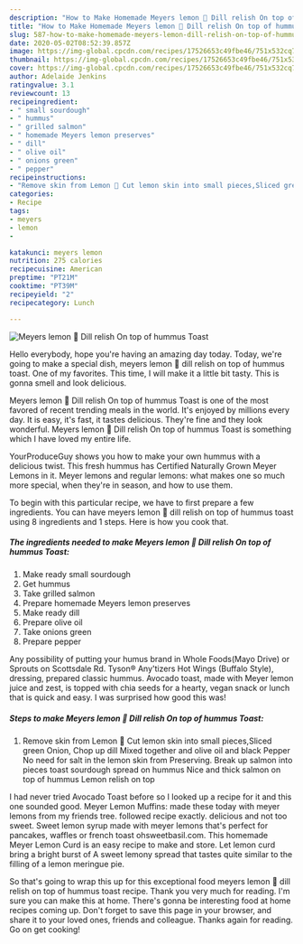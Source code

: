 ```yaml
---
description: "How to Make Homemade Meyers lemon 🍋 Dill relish On top of hummus Toast"
title: "How to Make Homemade Meyers lemon 🍋 Dill relish On top of hummus Toast"
slug: 587-how-to-make-homemade-meyers-lemon-dill-relish-on-top-of-hummus-toast
date: 2020-05-02T08:52:39.857Z
image: https://img-global.cpcdn.com/recipes/17526653c49fbe46/751x532cq70/meyers-lemon-🍋-dill-relish-on-top-of-hummus-toast-recipe-main-photo.jpg
thumbnail: https://img-global.cpcdn.com/recipes/17526653c49fbe46/751x532cq70/meyers-lemon-🍋-dill-relish-on-top-of-hummus-toast-recipe-main-photo.jpg
cover: https://img-global.cpcdn.com/recipes/17526653c49fbe46/751x532cq70/meyers-lemon-🍋-dill-relish-on-top-of-hummus-toast-recipe-main-photo.jpg
author: Adelaide Jenkins
ratingvalue: 3.1
reviewcount: 13
recipeingredient:
- " small sourdough"
- " hummus"
- " grilled salmon"
- " homemade Meyers lemon preserves"
- " dill"
- " olive oil"
- " onions green"
- " pepper"
recipeinstructions:
- "Remove skin from Lemon 🍋 Cut lemon skin into small pieces,Sliced green Onion, Chop up dill Mixed together and olive oil and black Pepper No need for salt in the lemon skin from Preserving. Break up salmon into pieces toast sourdough spread on hummus Nice and thick salmon on top of hummus Lemon relish on top"
categories:
- Recipe
tags:
- meyers
- lemon
- 

katakunci: meyers lemon  
nutrition: 275 calories
recipecuisine: American
preptime: "PT21M"
cooktime: "PT39M"
recipeyield: "2"
recipecategory: Lunch

---
```



![Meyers lemon 🍋 Dill relish On top of hummus Toast](https://img-global.cpcdn.com/recipes/17526653c49fbe46/751x532cq70/meyers-lemon-🍋-dill-relish-on-top-of-hummus-toast-recipe-main-photo.jpg)

Hello everybody, hope you're having an amazing day today. Today, we're going to make a special dish, meyers lemon 🍋 dill relish on top of hummus toast. One of my favorites. This time, I will make it a little bit tasty. This is gonna smell and look delicious.

Meyers lemon 🍋 Dill relish On top of hummus Toast is one of the most favored of recent trending meals in the world. It's enjoyed by millions every day. It is easy, it's fast, it tastes delicious. They're fine and they look wonderful. Meyers lemon 🍋 Dill relish On top of hummus Toast is something which I have loved my entire life.

YourProduceGuy shows you how to make your own hummus with a delicious twist. This fresh hummus has Certified Naturally Grown Meyer Lemons in it. Meyer lemons and regular lemons: what makes one so much more special, when they&#39;re in season, and how to use them.


To begin with this particular recipe, we have to first prepare a few ingredients. You can have meyers lemon 🍋 dill relish on top of hummus toast using 8 ingredients and 1 steps. Here is how you cook that.

<!--inarticleads1-->

##### The ingredients needed to make Meyers lemon 🍋 Dill relish On top of hummus Toast:

1. Make ready  small sourdough
1. Get  hummus
1. Take  grilled salmon
1. Prepare  homemade Meyers lemon preserves
1. Make ready  dill
1. Prepare  olive oil
1. Take  onions green
1. Prepare  pepper


Any possibility of putting your humus brand in Whole Foods(Mayo Drive) or Sprouts on Scottsdale Rd. Tyson® Any&#39;tizers Hot Wings (Buffalo Style), dressing, prepared classic hummus. Avocado toast, made with Meyer lemon juice and zest, is topped with chia seeds for a hearty, vegan snack or lunch that is quick and easy. I was surprised how good this was! 

<!--inarticleads2-->

##### Steps to make Meyers lemon 🍋 Dill relish On top of hummus Toast:

1. Remove skin from Lemon 🍋 Cut lemon skin into small pieces,Sliced green Onion, Chop up dill Mixed together and olive oil and black Pepper No need for salt in the lemon skin from Preserving. Break up salmon into pieces toast sourdough spread on hummus Nice and thick salmon on top of hummus Lemon relish on top


I had never tried Avocado Toast before so I looked up a recipe for it and this one sounded good. Meyer Lemon Muffins: made these today with meyer lemons from my friends tree. followed recipe exactly. delicious and not too sweet. Sweet lemon syrup made with meyer lemons that&#39;s perfect for pancakes, waffles or french toast ohsweetbasil.com. This homemade Meyer Lemon Curd is an easy recipe to make and store. Let lemon curd bring a bright burst of A sweet lemony spread that tastes quite similar to the filling of a lemon meringue pie. 

So that's going to wrap this up for this exceptional food meyers lemon 🍋 dill relish on top of hummus toast recipe. Thank you very much for reading. I'm sure you can make this at home. There's gonna be interesting food at home recipes coming up. Don't forget to save this page in your browser, and share it to your loved ones, friends and colleague. Thanks again for reading. Go on get cooking!
